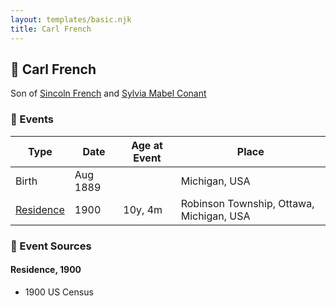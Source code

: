 ```yaml
---
layout: templates/basic.njk
title: Carl French
---
```

## 🔵 Carl French

Son of [Sincoln French](/people/6/69338120) and [Sylvia Mabel Conant](/people/8/88275832)

### 📆 Events

Type | Date | Age at Event | Place
------ | ------ | ------ | ------
Birth | Aug 1889 |  | Michigan, USA
[Residence](#event-event-0) | 1900 | 10y, 4m | Robinson Township, Ottawa, Michigan, USA

### 📰 Event Sources

#### <a id="event-event-0"></a> Residence, 1900
* 1900 US Census
